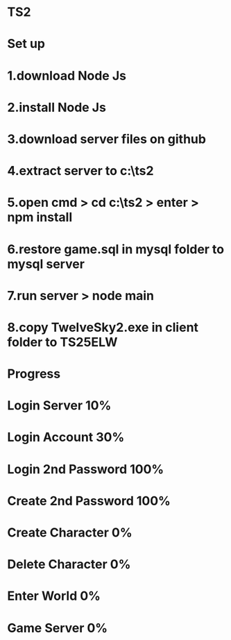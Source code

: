 # TS2
#
# Set up
# 1.download Node Js
# 2.install Node Js
# 3.download server files on github
# 4.extract server to c:\ts2
# 5.open cmd > cd c:\ts2 > enter > npm install
# 6.restore game.sql in mysql folder to mysql server
# 7.run server > node main
# 8.copy TwelveSky2.exe in client folder to TS25ELW
#
# Progress
# Login Server 10%
# Login Account 30%
# Login 2nd Password 100%
# Create 2nd Password 100%
# Create Character 0%
# Delete Character 0%
# Enter World 0%
#
# Game Server 0%
